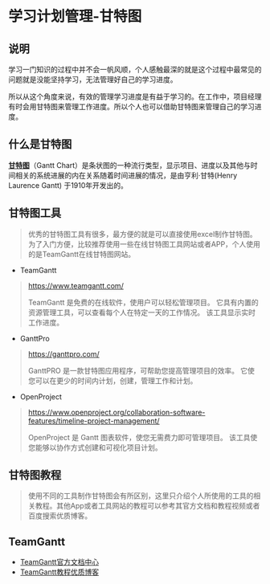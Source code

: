 # 学习计划管理-甘特图

## 说明

学习一门知识的过程中并不会一帆风顺，个人感触最深的就是这个过程中最常见的问题就是没能坚持学习，无法管理好自己的学习进度。

所以从这个角度来说，有效的管理学习进度是有益于学习的。在工作中，项目经理有时会用甘特图来管理工作进度。所以个人也可以借助甘特图来管理自己的学习进度。

## 什么是甘特图

[**甘特图**](https://zh.wikipedia.org/zh-cn/%E7%94%98%E7%89%B9%E5%9B%BE)（Gantt Chart）是条状图的一种流行类型，显示项目、进度以及其他与时间相关的系统进展的内在关系随着时间进展的情况，是由亨利·甘特(Henry Laurence Gantt) 于1910年开发出的。

## 甘特图工具

> 优秀的甘特图工具有很多，最方便的就是可以直接使用excel制作甘特图。为了入门方便，比较推荐使用一些在线甘特图工具网站或者APP，个人使用的是TeamGantt在线甘特图网站。


- TeamGantt

> <https://www.teamgantt.com/>
> 
> TeamGantt 是免费的在线软件，使用户可以轻松管理项目。 它具有内置的资源管理工具，可以查看每个人在特定一天的工作情况。 该工具显示实时工作进度。

- GanttPro

> <https://ganttpro.com/>
>
> GanttPRO 是一款甘特图应用程序，可帮助您提高管理项目的效率。 它使您可以在更少的时间内计划，创建，管理工作和计划。

- OpenProject

> <https://www.openproject.org/collaboration-software-features/timeline-project-management/>
> 
> OpenProject 是 Gantt 图表软件，使您无需费力即可管理项目。 该工具使您能够以协作方式创建和可视化项目计划。

## 甘特图教程

> 使用不同的工具制作甘特图会有所区别，这里只介绍个人所使用的工具的相关教程。其他App或者工具网站的教程可以参考其官方文档和教程视频或者百度搜索优质博客。

## TeamGantt

- [TeamGantt官方文档中心](ttps://support.teamgantt.com/)
- [TeamGantt教程优质博客](https://www.ifanr.com/app/1211509)